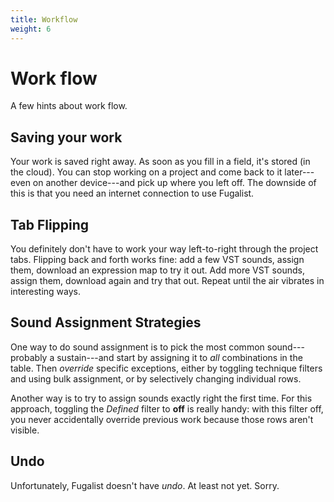 ```yaml
---
title: Workflow
weight: 6
---
```


# Work flow

A few hints about work flow. 

## Saving your work

Your work is saved right away. 
As soon as you fill in a field, it's stored (in the cloud).
You can stop working on a project and come back to it later---even on another device---and pick up where you left off. 
The downside of this is that you need an internet connection to use Fugalist.

## Tab Flipping

You definitely don't have to work your way left-to-right through the project tabs. 
Flipping back and forth works fine: add a few VST sounds, assign them, download an expression map to try it out.
Add more VST sounds, assign them, download again and try that out.
Repeat until the air vibrates in interesting ways.

## Sound Assignment Strategies

One way to do sound assignment is to pick the most common sound---probably a sustain---and start by assigning
it to _all_ combinations in the table.
Then _override_ specific exceptions, either by toggling technique filters and using bulk assignment, 
or by selectively changing individual rows.

Another way is to try to assign sounds exactly right the first time. 
For this approach, toggling the _Defined_ filter to **off** is really handy:
with this filter off, you never accidentally override previous work because those rows aren't visible.

## Undo

Unfortunately, Fugalist doesn't have _undo_. At least not yet. Sorry.
